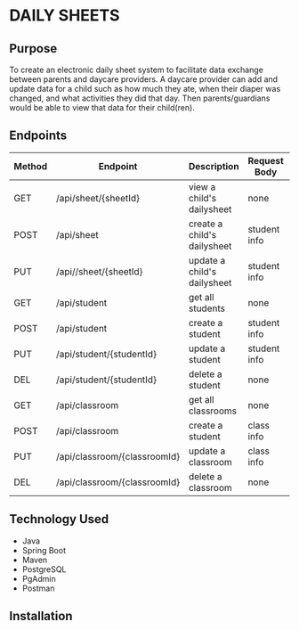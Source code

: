 # DAILY SHEETS

## Purpose
To create an electronic daily sheet system to facilitate data exchange between parents and daycare providers. A daycare provider can add and update data for a child such as how much they ate, when their diaper was changed, and what activities they did that day. Then parents/guardians would be able to view that data for their child(ren).   

## Endpoints

| Method | Endpoint                                         | Description        | Request Body |   |
|--------|--------------------------------------------------|--------------------|--------------|---|
| GET    | /api/sheet/{sheetId}                             | view a child's dailysheet | none  |   |
| POST   | /api/sheet                                       | create a child's dailysheet | student info |   |
| PUT    | /api//sheet/{sheetId}                            | update a child's dailysheet | student info |   |
| GET    | /api/student                                     | get all students   | none         |   |
| POST   | /api/student                                     | create a student   | student info |   |
| PUT    | /api/student/{studentId}                         | update a student   | student info |   |
| DEL    | /api/student/{studentId}                         | delete a student   | none         |   |
| GET    | /api/classroom                                   | get all classrooms | none         |   |
| POST   | /api/classroom                                   | create a student   | class info   |   |
| PUT    | /api/classroom/{classroomId}                     | update a classroom | class info   |   |
| DEL    | /api/classroom/{classroomId}                     | delete a classroom | none         |   |

## Technology Used
- Java
- Spring Boot
- Maven
- PostgreSQL
- PgAdmin
- Postman

## Installation
